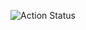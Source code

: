 ![Action Status](https://github.com/ohcho-dev/AtomicDesign/workflows/Monitor%20-%20b%2FDev%20a%2FBuild/badge.svg) 